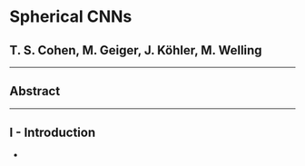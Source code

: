 # Spherical CNNs

## T. S. Cohen, M. Geiger, J. Köhler, M. Welling



---



## Abstract



---



## I - Introduction

* 
